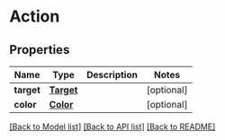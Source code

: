 # Action

## Properties
Name | Type | Description | Notes
------------ | ------------- | ------------- | -------------
**target** | [**Target**](Target.md) |  | [optional] 
**color** | [**Color**](Color.md) |  | [optional] 

[[Back to Model list]](../README.md#documentation-for-models) [[Back to API list]](../README.md#documentation-for-api-endpoints) [[Back to README]](../README.md)


